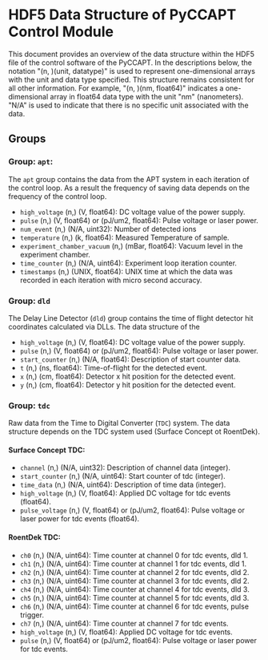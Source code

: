 # HDF5 Data Structure of PyCCAPT Control Module

This document provides an overview of the data structure within the HDF5 file of the control software of the PyCCAPT.
In the descriptions below, the notation "(n, )(unit, datatype)" is used to represent one-dimensional arrays with the
unit and data type specified. This structure remains consistent for all other information. For example,
"(n, )(nm, float64)" indicates a one-dimensional array in float64 data type with the unit "nm" (nanometers).
"N/A" is used to indicate that there is no specific unit associated with the data.

## Groups

### Group: `apt`:

The `apt` group contains the data from the APT system in each iteration of the control loop. As a result the frequency
of saving data depends on the frequency of the control loop.

- `high_voltage` (n,) (V, float64): DC voltage value of the power supply.
- `pulse` (n,) (V, float64) or (pJ/um2, float64): Pulse voltage or laser power.
- `num_event` (n,) (N/A, uint32): Number of detected ions
- `temperature` (n,) (k, float64): Measured Temperature of sample.
- `experiment_chamber_vacuum` (n,) (mBar, float64): Vacuum level in the experiment chamber.
- `time_counter` (n,) (N/A, uint64): Experiment loop iteration counter.
- `timestamps` (n,) (UNIX, float64): UNIX time at which the data was recorded in each iteration with micro second
  accuracy.

### Group: `dld`

The Delay Line Detector (`dld`) group contains the time of flight detector hit coordinates calculated via DLLs. The data
structure of the

- `high_voltage` (n,) (V, float64): DC voltage value of the power supply.
- `pulse` (n,) (V, float64) or (pJ/um2, float64): Pulse voltage or laser power.
- `start_counter` (n,) (N/A, float64): Description of start counter data.
- `t` (n,) (ns, float64): Time-of-flight for the detected event.
- `x` (n,) (cm, float64): Detector x hit position for the detected event.
- `y` (n,) (cm, float64): Detector y hit position for the detected event.

### Group: `tdc`

Raw data from the Time to Digital Converter (`TDC`) system. The data structure depends on the TDC system used (Surface
Concept ot RoentDek).

#### Surface Concept TDC:

- `channel` (n,) (N/A, uint32): Description of channel data (integer).
- `start_counter` (n,) (N/A, uint64): Start counter of tdc (integer).
- `time_data` (n,) (N/A, uint64): Description of time data (integer).
- `high_voltage` (n,) (V, float64): Applied DC voltage for tdc events (float64).
- `pulse_voltage` (n,) (V, float64) or (pJ/um2, float64): Pulse voltage or laser power for tdc events (float64).


#### RoentDek TDC:

- `ch0` (n,) (N/A, uint64): Time counter at channel 0 for tdc events, dld 1.
- `ch1` (n,) (N/A, uint64): Time counter at channel 1 for tdc events, dld 1.
- `ch2` (n,) (N/A, uint64): Time counter at channel 2 for tdc events, dld 2.
- `ch3` (n,) (N/A, uint64): Time counter at channel 3 for tdc events, dld 2.
- `ch4` (n,) (N/A, uint64): Time counter at channel 4 for tdc events, dld 3.
- `ch5` (n,) (N/A, uint64): Time counter at channel 5 for tdc events, dld 3.
- `ch6` (n,) (N/A, uint64): Time counter at channel 6 for tdc events, pulse trigger.
- `ch7` (n,) (N/A, uint64): Time counter at channel 7 for tdc events.
- `high_voltage` (n,) (V, float64): Applied DC voltage for tdc events.
- `pulse` (n,) (V, float64) or (pJ/um2, float64): Pulse voltage or laser power for tdc events.


